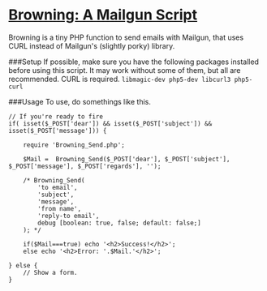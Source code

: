 [Browning: A Mailgun Script](https://github.com/eustasy/browning-a-mailgun-script)
=======================

Browning is a tiny PHP function to send emails with Mailgun, that uses CURL instead of Mailgun's (slightly porky) library.

###Setup
If possible, make sure you have the following packages installed before using this script. It may work without some of them, but all are recommended. CURL is required.
`libmagic-dev php5-dev libcurl3 php5-curl`

###Usage
To use, do somethings like this.
```
// If you're ready to fire
if( isset($_POST['dear']) && isset($_POST['subject']) && isset($_POST['message'])) {

	require 'Browning_Send.php';

	$Mail =  Browning_Send($_POST['dear'], $_POST['subject'], $_POST['message'], $_POST['regards'], '');

	/* Browning_Send(
		'to email',
		'subject',
		'message',
		'from name',
		'reply-to email',
		debug [boolean: true, false; default: false;]
	); */

	if($Mail===true) echo '<h2>Success!</h2>';
	else echo '<h2>Error: '.$Mail.'</h2>';

} else {
	// Show a form.
}
```
